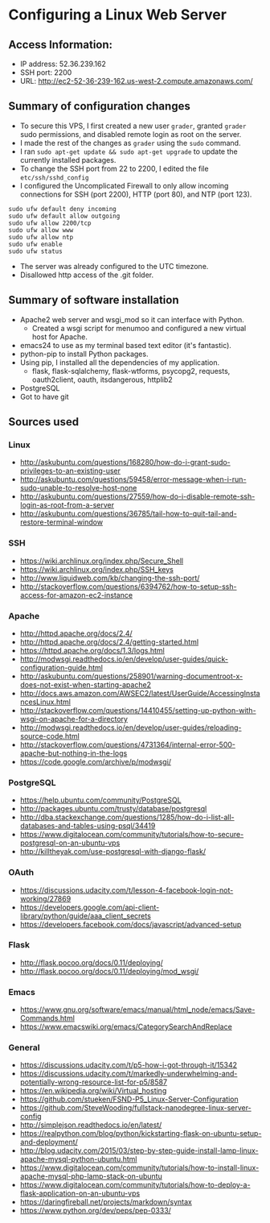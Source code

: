 # Configuring a Linux Web Server

## Access Information:
- IP address: 52.36.239.162
- SSH port: 2200
- URL: http://ec2-52-36-239-162.us-west-2.compute.amazonaws.com/

## Summary of configuration changes
- To secure this VPS, I first created a new user `grader`, granted `grader`
sudo permissions, and disabled remote login as root on the server.
- I made the rest of the changes as `grader` using the `sudo` command.
- I ran `sudo apt-get update && sudo apt-get upgrade` to update the currently
installed packages.
- To change the SSH port from 22 to 2200, I edited the file `etc/ssh/sshd_config`
- I configured the Uncomplicated Firewall to only allow incoming connections for
SSH (port 2200), HTTP (port 80), and NTP (port 123).
```shell
sudo ufw default deny incoming
sudo ufw default allow outgoing
sudo ufw allow 2200/tcp
sudo ufw allow www
sudo ufw allow ntp
sudo ufw enable
sudo ufw status
```
- The server was already configured to the UTC timezone.
- Disallowed http access of the .git folder.

## Summary of software installation
- Apache2 web server and wsgi_mod so it can interface with Python.
  - Created a wsgi script for menumoo and configured a new virtual host for
  Apache.
- emacs24 to use as my terminal based text editor (it's fantastic).
- python-pip to install Python packages.
- Using pip, I installed all the dependencies of my application.
  - flask, flask-sqlalchemy, flask-wtforms, psycopg2, requests, oauth2client,
  oauth, itsdangerous, httplib2
- PostgreSQL
- Got to have git

## Sources used
### Linux
- <http://askubuntu.com/questions/168280/how-do-i-grant-sudo-privileges-to-an-existing-user>
- <http://askubuntu.com/questions/59458/error-message-when-i-run-sudo-unable-to-resolve-host-none>
- <http://askubuntu.com/questions/27559/how-do-i-disable-remote-ssh-login-as-root-from-a-server>
- <http://askubuntu.com/questions/36785/tail-how-to-quit-tail-and-restore-terminal-window>

### SSH
- <https://wiki.archlinux.org/index.php/Secure_Shell>
- <https://wiki.archlinux.org/index.php/SSH_keys>
- <http://www.liquidweb.com/kb/changing-the-ssh-port/>
- <http://stackoverflow.com/questions/6394762/how-to-setup-ssh-access-for-amazon-ec2-instance>

### Apache
- <http://httpd.apache.org/docs/2.4/>
- <http://httpd.apache.org/docs/2.4/getting-started.html>
- <https://httpd.apache.org/docs/1.3/logs.html>
- <http://modwsgi.readthedocs.io/en/develop/user-guides/quick-configuration-guide.html>
- <http://askubuntu.com/questions/258901/warning-documentroot-x-does-not-exist-when-starting-apache2>
- <http://docs.aws.amazon.com/AWSEC2/latest/UserGuide/AccessingInstancesLinux.html>
- <http://stackoverflow.com/questions/14410455/setting-up-python-with-wsgi-on-apache-for-a-directory>
- <http://modwsgi.readthedocs.io/en/develop/user-guides/reloading-source-code.html>
- <http://stackoverflow.com/questions/4731364/internal-error-500-apache-but-nothing-in-the-logs>
- <https://code.google.com/archive/p/modwsgi/>

### PostgreSQL
- <https://help.ubuntu.com/community/PostgreSQL>
- <http://packages.ubuntu.com/trusty/database/postgresql>
- <http://dba.stackexchange.com/questions/1285/how-do-i-list-all-databases-and-tables-using-psql/34419>
- <https://www.digitalocean.com/community/tutorials/how-to-secure-postgresql-on-an-ubuntu-vps>
- <http://killtheyak.com/use-postgresql-with-django-flask/>

### OAuth
- <https://discussions.udacity.com/t/lesson-4-facebook-login-not-working/27869>
- <https://developers.google.com/api-client-library/python/guide/aaa_client_secrets>
- <https://developers.facebook.com/docs/javascript/advanced-setup>

### Flask
- <http://flask.pocoo.org/docs/0.11/deploying/>
- <http://flask.pocoo.org/docs/0.11/deploying/mod_wsgi/>

### Emacs
- <https://www.gnu.org/software/emacs/manual/html_node/emacs/Save-Commands.html>
- <https://www.emacswiki.org/emacs/CategorySearchAndReplace>

### General
- <https://discussions.udacity.com/t/p5-how-i-got-through-it/15342>
- <https://discussions.udacity.com/t/markedly-underwhelming-and-potentially-wrong-resource-list-for-p5/8587>
- <https://en.wikipedia.org/wiki/Virtual_hosting>
- <https://github.com/stueken/FSND-P5_Linux-Server-Configuration>
- <https://github.com/SteveWooding/fullstack-nanodegree-linux-server-config>
- <http://simplejson.readthedocs.io/en/latest/>
- <https://realpython.com/blog/python/kickstarting-flask-on-ubuntu-setup-and-deployment/>
- <http://blog.udacity.com/2015/03/step-by-step-guide-install-lamp-linux-apache-mysql-python-ubuntu.html>
- <https://www.digitalocean.com/community/tutorials/how-to-install-linux-apache-mysql-php-lamp-stack-on-ubuntu>
- <https://www.digitalocean.com/community/tutorials/how-to-deploy-a-flask-application-on-an-ubuntu-vps>
- <https://daringfireball.net/projects/markdown/syntax>
- <https://www.python.org/dev/peps/pep-0333/>



